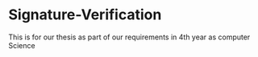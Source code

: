 # Signature-Verification
This is for our thesis as part of our requirements in 4th year as computer Science
